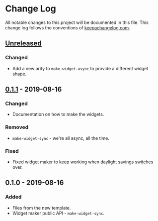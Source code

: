 # Change Log
All notable changes to this project will be documented in this file. This change log follows the conventions of [keepachangelog.com](http://keepachangelog.com/).

## [Unreleased]
### Changed
- Add a new arity to `make-widget-async` to provide a different widget shape.

## [0.1.1] - 2019-08-16
### Changed
- Documentation on how to make the widgets.

### Removed
- `make-widget-sync` - we're all async, all the time.

### Fixed
- Fixed widget maker to keep working when daylight savings switches over.

## 0.1.0 - 2019-08-16
### Added
- Files from the new template.
- Widget maker public API - `make-widget-sync`.

[Unreleased]: https://github.com/your-name/common-clj/compare/0.1.1...HEAD
[0.1.1]: https://github.com/your-name/common-clj/compare/0.1.0...0.1.1
